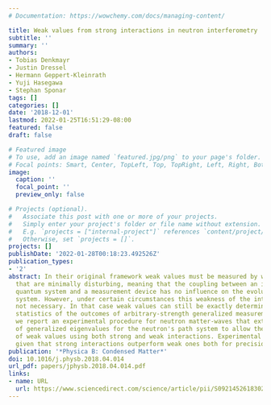 ```yaml
---
# Documentation: https://wowchemy.com/docs/managing-content/

title: Weak values from strong interactions in neutron interferometry
subtitle: ''
summary: ''
authors:
- Tobias Denkmayr
- Justin Dressel
- Hermann Geppert-Kleinrath
- Yuji Hasegawa
- Stephan Sponar
tags: []
categories: []
date: '2018-12-01'
lastmod: 2022-01-25T16:51:29-08:00
featured: false
draft: false

# Featured image
# To use, add an image named `featured.jpg/png` to your page's folder.
# Focal points: Smart, Center, TopLeft, Top, TopRight, Left, Right, BottomLeft, Bottom, BottomRight.
image:
  caption: ''
  focal_point: ''
  preview_only: false

# Projects (optional).
#   Associate this post with one or more of your projects.
#   Simply enter your project's folder or file name without extension.
#   E.g. `projects = ["internal-project"]` references `content/project/deep-learning/index.md`.
#   Otherwise, set `projects = []`.
projects: []
publishDate: '2022-01-28T00:18:23.492526Z'
publication_types:
- '2'
abstract: In their original framework weak values must be measured by weak measurements
  that are minimally disturbing, meaning that the coupling between an investigated
  quantum system and a measurement device has no influence on the evolution of the
  system. However, under certain circumstances this weakness of the interaction is
  not necessary. In that case weak values can still be exactly determined from the
  statistics of the outcomes of arbitrary-strength generalized measurements. Here,
  we report an experimental procedure for neutron matter-waves that extends the notion
  of generalized eigenvalues for the neutron's path system to allow the exact determination
  of weak values using both strong and weak interactions. Experimental evidence is
  given that strong interactions outperform weak ones both for precision and accuracy.
publication: '*Physica B: Condensed Matter*'
doi: 10.1016/j.physb.2018.04.014
url_pdf: papers/jphysb.2018.04.014.pdf
links:
- name: URL
  url: https://www.sciencedirect.com/science/article/pii/S0921452618302722
---
```

